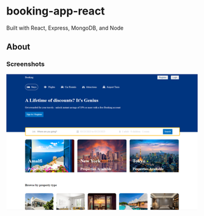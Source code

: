 # booking-app-react

Built with React, Express, MongoDB, and Node

## About

### Screenshots

![Desktop](bookingApp.png)